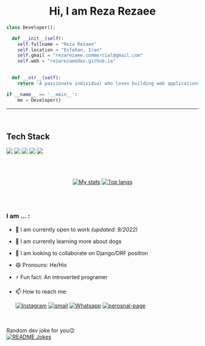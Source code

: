 <div align="center">

# Hi, I am Reza Rezaee

<div align="left">

```Python
class Developer():

  def __init__(self):
    self.fullname = "Reza Rezaee"
    self.location = "Esfahan, Iran"
    self.gmail = "rezarezaee.commercial@gmail.com"
    self.web = "rezarezaeedev.github.io"

  
  def __str__(self):
    return 'A passionate individual who loves building web applications and learnin more'

if __name__ == '__main__':
    me = Developer()

```
<hr><br>

## Tech Stack
<img src="https://img.shields.io/badge/Python-ffd340?style=for-the-badge&logo=python&logoColor=black">
<img src="https://img.shields.io/badge/Django-103e2e?style=for-the-badge&logo=django&logoColor=white"> 
<img src="https://camo.githubusercontent.com/cbef21adebc167fac6552145a03c9e12ae03b8afd5e4f7de52379a98297de3fe/68747470733a2f2f696d672e736869656c64732e696f2f62616467652f444a414e474f2d524553542d6666313730393f7374796c653d666f722d7468652d6261646765266c6f676f3d646a616e676f266c6f676f436f6c6f723d776869746526636f6c6f723d666631373039266c6162656c436f6c6f723d67726179">  
<img src="https://img.shields.io/badge/-manjaro-333333?style=for-the-badge&logo=manjaro">   
<img src="https://img.shields.io/badge/-Git-333333?style=for-the-badge&logo=git">   

<br>

<div align="center">

<br><br>

[![My stats](https://github-readme-stats.vercel.app/api?username=rezarezaeedev&show_icons=true&theme=dracula&count_private=true)](https://github.com/rezarezaeedev/github-readme-stats) [![Top langs](https://github-readme-stats.vercel.app/api/top-langs/?username=rezarezaeedev&theme=dracula&count=10&layout=compact&hide=dart,Rich%20Text%20Format&exclude_repo=pep8ir,vuetest)](https://github.com/rezarezaeedev/github-readme-stats)
 

<br><br>
<div align="left">

### **I am ... :**

- 🔭 I am currently open to work _(updated: 9/2022)_
- 🌱 I am currently learning more about dogs
- 👯 I am looking to collaborate on Django/DRF position
- 😄 Pronouns: He/His
- ⚡ Fun fact: An introverted programer
- 📫 How to reach me: 
  
  <a href="mailto:rezarezaee.commercial@gmail.com" target="_blank"><img src="https://img.shields.io/badge/-%20Gmail-white?style=for-the-&logo=gmail&" alt="Instagram"></a> <a href="https://www.linkedin.com/in/rezarezaeedev" target="_blank"><img src="https://img.shields.io/badge/LinkedIn-%230077B5.svg?&style=flat-square&logo=linkedin&logoColor=white" alt="gmail"></a> </a>
<a href="https://wa.me/989301162905" target="_blank"><img src="https://img.shields.io/badge/Whatsapp-%231ED760.svg?&style=flat-square&logo=Whatsapp&logoColor=white" alt="Whatsapp"></a> </a>
<a href="https://rezarezaeedev.github.io" target="_blank"><img src="https://img.shields.io/badge/Personal-website-lightgrey?style=flat-square&color=chocolate" alt="perosnal-page"></a>


<br><br>
<span>Random dev joke for you😉</span><br>
<a href="https://readme-jokes.vercel.app"><img align="center" src="https://readme-jokes.vercel.app/api?borderColor=grey&theme=default&bgColor=transparency" alt="README Jokes"></a>
